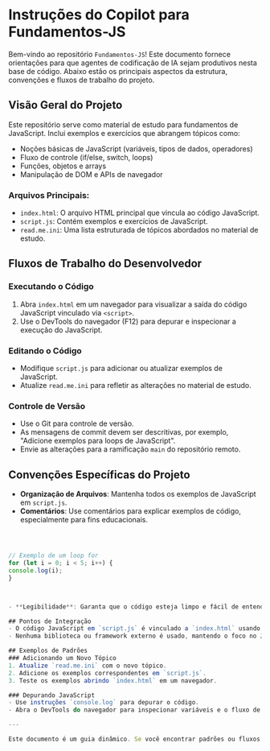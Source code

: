 # Instruções do Copilot para Fundamentos-JS

Bem-vindo ao repositório `Fundamentos-JS`! Este documento fornece orientações para que agentes de codificação de IA sejam produtivos nesta base de código. Abaixo estão os principais aspectos da estrutura, convenções e fluxos de trabalho do projeto.

## Visão Geral do Projeto
Este repositório serve como material de estudo para fundamentos de JavaScript. Inclui exemplos e exercícios que abrangem tópicos como:
- Noções básicas de JavaScript (variáveis, tipos de dados, operadores)
- Fluxo de controle (if/else, switch, loops)
- Funções, objetos e arrays
- Manipulação de DOM e APIs de navegador

### Arquivos Principais:
- `index.html`: O arquivo HTML principal que vincula ao código JavaScript.
- `script.js`: Contém exemplos e exercícios de JavaScript.
- `read.me.ini`: Uma lista estruturada de tópicos abordados no material de estudo.

## Fluxos de Trabalho do Desenvolvedor
### Executando o Código
1. Abra `index.html` em um navegador para visualizar a saída do código JavaScript vinculado via `<script>`.
2. Use o DevTools do navegador (F12) para depurar e inspecionar a execução do JavaScript.

### Editando o Código
- Modifique `script.js` para adicionar ou atualizar exemplos de JavaScript.
- Atualize `read.me.ini` para refletir as alterações no material de estudo.

### Controle de Versão
- Use o Git para controle de versão.
- As mensagens de commit devem ser descritivas, por exemplo, "Adicione exemplos para loops de JavaScript".
- Envie as alterações para a ramificação `main` do repositório remoto.

## Convenções Específicas do Projeto
- **Organização de Arquivos**: Mantenha todos os exemplos de JavaScript em `script.js`.
- **Comentários**: Use comentários para explicar exemplos de código, especialmente para fins educacionais.
```javascript



// Exemplo de um loop for
for (let i = 0; i < 5; i++) {
console.log(i);
}



- **Legibilidade**: Garanta que o código esteja limpo e fácil de entender para iniciantes.

## Pontos de Integração
- O código JavaScript em `script.js` é vinculado a `index.html` usando uma tag `<script>`.
- Nenhuma biblioteca ou framework externo é usado, mantendo o foco no JavaScript puro.

## Exemplos de Padrões
### Adicionando um Novo Tópico
1. Atualize `read.me.ini` com o novo tópico.
2. Adicione os exemplos correspondentes em `script.js`.
3. Teste os exemplos abrindo `index.html` em um navegador.

### Depurando JavaScript
- Use instruções `console.log` para depurar o código.
- Abra o DevTools do navegador para inspecionar variáveis ​​e o fluxo de execução.

---

Este documento é um guia dinâmico. Se você encontrar padrões ou fluxos de trabalho não abordados aqui, atualize este arquivo para ajudar futuros colaboradores e agentes de IA!